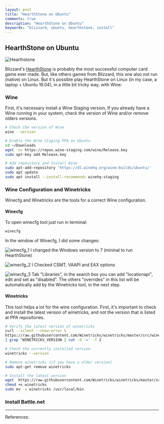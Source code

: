 ```yaml
---
layout: post
title: "HearthStone on Ubuntu"
comments: true
description: "HearthStone on Ubuntu"
keywords: "blizzard, ubuntu, hearthstone, install"
---
```

## HearthStone on Ubuntu

![Hearthstone](https://valdirsjr.github.io/assets/images/hearthstone.jpg)

Blizzard's [HearthStone](https://playhearthstone.com/) is probably the most successful computer card game ever made. But, like others games from Blizzard, this one also not run (native) on Linux. But it's possible play HearthStone on Linux (in my case, a laptop + Ubuntu 16.04), in a little bit tricky way, with Wine:

### Wine

First, it's necessary install a Wine Staging version, If you already have a Wine running in your system, check the version of Wine and/or remove olders versions. 

```sh
# Check the version of Wine
wine --version
```

```sh
# Enable the Wine Staging PPA on Ubuntu
cd ~/Downloads
wget -nc https://repos.wine-staging.com/wine/Release.key
sudo apt-key add Release.key

# Add repository and Install Wine
sudo apt-add-repository 'https://dl.winehq.org/wine-builds/ubuntu/'
sudo apt update
sudo apt install --install-recommends winehq-staging
```

### Wine Configuration and Winetricks

Winecfg and Winetricks are the tools for a correct Wine configuration. 

#### Winecfg

To open winecfg tool just run in terminal: 
```sh
winecfg
```
In the window of Winecfg, I did some changes:

![winecfg_1](https://valdirsjr.github.io/assets/images/hs_winecfg_1.png)
I changed the Windows version to 7 (mininal to run HearthStone)

![winecfg_2](https://valdirsjr.github.io/assets/images/hs_winecfg_2.png)
I Checked CSMT, VAAPI and EAX options

![winecfg_3](https://valdirsjr.github.io/assets/images/hs_winecfg_3.png)
Tab "Libraries", in the search box you can add "locationapi", edit and set as "disabled". The others "overrides" in this list will be automatically add by the Winetricks tool, in the next step.

#### Winetricks

This tool helps a lot for the wine configuration. First, it's important to check and install the latest version of winetricks, and not the version that is listed at PPA repositories. 

```sh
# Verify the latest version of winetricks
curl --silent --show-error \
https://raw.githubusercontent.com/Winetricks/winetricks/master/src/winetricks --stderr - \
| grep ^WINETRICKS_VERSION | cut -d '=' -f 2

# Check the currently installed version
winetricks --version

# Remove winetricks (if you have a older version)
sudo apt-get remove winetricks

# Install the latest version
wget  https://raw.githubusercontent.com/Winetricks/winetricks/master/src/winetricks
chmod +x winetricks 
sudo mv -v winetricks /usr/local/bin
```


### Install Battle.net





---
References:

[^1]: [https://www.maketecheasier.com/play-hearthstone-on-ubuntu-linux/](https://www.maketecheasier.com/play-hearthstone-on-ubuntu-linux/)

[^2]: [https://askubuntu.com/questions/755059/how-do-i-get-the-latest-version-of-winetricks-on-ubuntu](https://askubuntu.com/questions/755059/how-do-i-get-the-latest-version-of-winetricks-on-ubuntu)
